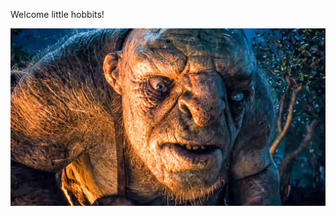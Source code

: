 Welcome little hobbits!

![Image](https://github.com/ValeriValerovich/sadik_repository/blob/main/images/readme_image.jpg) 
